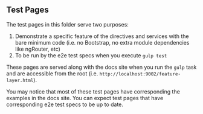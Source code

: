 ## Test Pages

The test pages in this folder serve two purposes:

1. Demonstrate a specific feature of the directives and services with the bare minimum code (i.e. no Bootstrap, no extra module dependencies like ngRouter, etc)
2. To be run by the e2e test specs when you execute `gulp test`

These pages are served along with the docs site when you run the `gulp` task and are accessible from the root (i.e. `http://localhost:9002/feature-layer.html`).

You may notice that most of these test pages have corresponding the examples in the docs site. You can expect test pages that have corresponding e2e test specs to be up to date.
